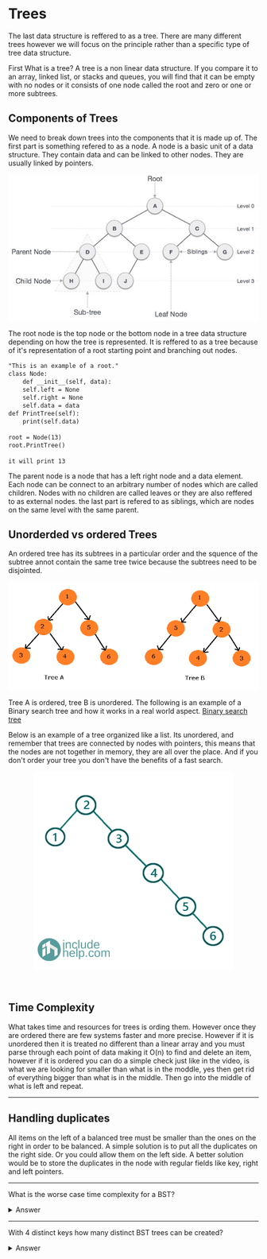 <h1>Trees</h1>
<p>The last data structure is reffered to as a tree. There are many different trees however we will focus on the principle rather than a specific type of tree data structure. </p>
<p>First What is a tree? A tree is a non linear data structure. If you compare it to an array, linked list, or stacks and queues, you will find that it can be empty with no nodes or it consists of one node called the root and zero or one or more subtrees.</p>
<h2>Components of Trees</h2>
<p>We need to break down trees into the components that it is made up of. The first part is something refered to as a node. A node is a basic unit of a data structure. They contain data and can be linked to other nodes. They are usually linked by pointers.</p>
<p style="text-align:center;"><img src="node.jpg" alt ="https://www.tutorialspoint.com/data_structures_algorithms/tree_data_structure.htm"></p>
<p>The root node is the top node or the bottom node in a tree data structure depending on how the tree is represented. It is reffered to as a tree because of it's representation of a root starting point and branching out nodes. </p>
<p>

    "This is an example of a root."
    class Node:
        def __init__(self, data):
        self.left = None
        self.right = None
        self.data = data
    def PrintTree(self):
        print(self.data)

    root = Node(13)
    root.PrintTree()

    it will print 13
</p>
<p>The parent node is a node that has a left right node and a data element. Each node can be connect to an arbitrary number of nodes which are called children. Nodes with no children are called leaves or they are also reffered to as external nodes. the last part is refered to as siblings, which are nodes on the same level with the same parent.</p>
<h2>Unorderded vs ordered Trees</h2>
<p>An ordered tree has its subtrees in a particular order and the squence of the subtree annot contain the same tree twice because the subtrees need to be disjointed.</p>
<p style="text-align:center;"><img src="trees.png" alt ="https://notesformsc.org/ordered-unordered-tree/"></p>
<p>Tree A is ordered, tree B is unordered. The following is an example of a Binary search tree and how it works in a real world aspect. <a href="https://www.youtube.com/watch?v=KXJSjte_OAI">Binary search tree</a></p>
<p>Below is an example of a tree organized like a list. Its unordered, and remember that trees are connected by nodes with pointers, this means that the nodes are not together in memory, they are all over the place. And if you don't order your tree you don't have the benefits of a fast search.</p>

<p style="text-align:center;"><img src="unbal.png" alt ="https://www.includehelp.com/data-structure-tutorial/convert-an-unbalanced-bst-to-a-balanced-bst.aspx" ></p>
<br>

<h2>Time Complexity</h2>
<p>What takes time and resources for trees is ording them. However once they are ordered there are few systems faster and more precise. However if it is unordered then it is treated no different than a linear array and you must parse through each point of data making it O(n) to find and delete an item, however if it is ordered you can do a simple check just like in the video, is what we are looking for smaller than what is in the moddle, yes then get rid of everything bigger than what is in the middle. Then go into the middle of what is left and repeat.</p>
<hr>
<h2>Handling duplicates</h2>
<p>All items on the left of a balanced tree must be smaller than the ones on the right in order to be balanced. A simple solution is to put all the duplicates on the right side. Or you could allow them on the left side. A better solution would be to store the duplicates in the node with regular fields like key, right and left pointers.</p>
<hr>
<p>What is the worse case time complexity for a BST?</p>
<details>
  <summary>Answer</summary>

    O(n) for all operations
</details>
<hr>
<p>With 4 distinct keys how many distinct BST trees can be created?</p>
<details>
  <summary>Answer</summary>

    14
</details>